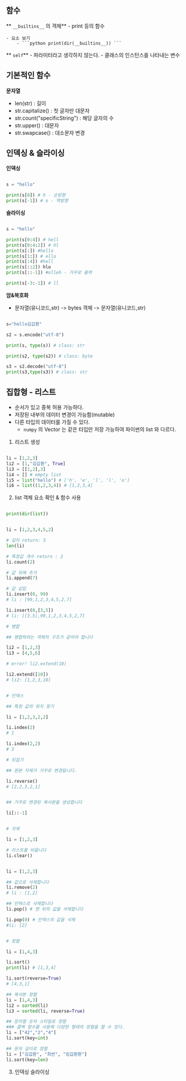 

## 함수

** `__builtins__` 의 객체**
	- print 등의 함수

	- 요소 보기
		- ```python print(dir(__builtins__)) ```



** `self`**
	- 파라미터라고 생각하지 않는다.
	- 클래스의 인스턴스를 나타내는 변수




## 기본적인 함수

**문자열**

- len(str) : 길이
- str.capitalize() : 첫 글자만 대문자
- str.count("specificString") : 해당 글자의 수
- str.upper() : 대문자
- str.swapcase() : 대소문자 변경



## 인덱싱 & 슬라이싱


**인덱싱**

```python

s = "hello"

print(s[0]) # h - 순방향
print(s[-1]) # o - 역방향

```

**슬라이싱**

```python

s = "hello"

print(s[0:4]) # hell
print(s[0:4:2]) # hl
print(s[:]) #hello
print(s[1:]) # ello
print(s[:4]) #hell
print(s[::2]) hlo
print(s[::-1]) #olleh - 거꾸로 출력

print(s[-3:-1]) # ll

```


**암&복호화**


- 문자열(유니코드,str) -> bytes 객체 -> 문자열(유니코드,str)


```python

s="hello김갑환"

s2 = s.encode("utf-8")

print(s, type(s)) # class: str

print(s2, type(s2)) # class: byte

s3 = s2.decode("utf-8")
print(s3,type(s3)) # class: str

```



## 집합형 - 리스트

- 순서가 있고 중복 허용 가능하다.
- 저장된 내부의 데이터 변경이 가능함(mutable)
- 다른 타입의 데이터를 가질 수 있다.
	- `numpy` 의 Vector 는 같은 타입만 저장 가능하여 파이썬의 list 와 다르다.

1. 리스트 생성

```python

li = [1,2,3]
li2 = [1,"김갑환", True]
li3 = [[1,2],3]
li4 = [] # empty list
li5 = list("hello") # ['h', 'e', 'l', 'l', 'o']
li6 = list((1,2,3,4)) # [1,2,3,4]

```

2. list 객체 요소 확인 & 함수 사용

```python

print(dir(list))

```

```python

li = [1,2,3,4,5,2]

# 길이 return: 5
len(li)

# 특정값 개수 return : 2
li.count(2)

# 값 뒤에 추가
li.append(7)

# 값 삽입
li.insert(0, 99)
# li : [99,1,2,3,4,5,2,7]

li.insert(0,[3,5])
# li: [[3,5],99,1,2,3,4,5,2,7]

# 병합

## 병합하려는 객체의 구조가 같아야 합니다

li2 = [1,2,3]
li3 = [4,5,6]

# error! li2.extend(10)

li2.extend([10])
# li2: [1,2,3,10]


# 인덱스

## 특정 값의 위치 찾기

li = [1,2,3,2,2]

li.index(2)
# 1

li.index(2,2)
# 3

# 뒤집기

## 원본 자체가 거꾸로 변경됩니다.

li.reverse()
# [2,2,3,2,1]


## 거꾸로 변경된 복사본을 생성합니다

li[::-1]


# 삭제

li = [1,2,3]

# 리스트를 비웁니다
li.clear() 


li = [1,2,3]

## 값으로 삭제합니다
li.remove(2)
# li : [1,2]

## 인덱스로 삭제합니다
li.pop() # 맨 뒤의 값을 삭제합니다

li.pop(0) # 인덱스의 값을 삭제
#li: [2]


# 정렬

li = [1,4,3]

li.sort()
print(li) # [1,3,4]

li.sort(reverse=True)
# [4,3,1]

## 복사본 정렬
li = [1,4,3]
li2 = sorted(li)
li3 = sorted(li, reverse=True)

## 문자열 숫자 스타일로 정렬
### 콜백 함수를 사용해 다양한 형태의 정렬을 할 수 있다.
li = ["42","2","4"]
li.sort(key=int)

## 문자 길이로 정렬
li = ["김갑환", "최번", "킴갑환환"]
li.sort(key=len)

```


3. 인덱싱 슬라이싱
